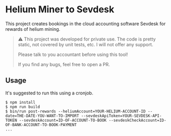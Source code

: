 # Helium Miner to Sevdesk

This project creates bookings in the cloud accounting software Sevdesk for rewards of helium mining.

> :warning: This project was developed for private use. The code is pretty static, not covered by unit tests, etc. I will not offer any support.
> 
> Please talk to you accountant before using this tool!
> 
> If you find any bugs, feel free to open a PR.

## Usage

It's suggested to run this using a cronjob.

<!-- usage -->
```sh-session
$ npm install
$ npm run build
$ bin/run post-rewards --heliumAccount=YOUR-HELIUM-ACCOUNT-ID --date=THE-DATE-YOU-WANT-TO-IMPORT --sevdeskApiToken=YOUR-SEVDESK-API-TOKEN --sevdeskAccount=ID-OF-ACCOUNT-TO-BOOK --sevdeskCheckAccount=ID-OF-BANK-ACCOUNT-TO-BOOK-PAYMENT
...
```
